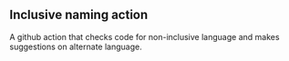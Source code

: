 ## Inclusive naming action

A github action that checks code for non-inclusive language and makes suggestions on alternate language.
